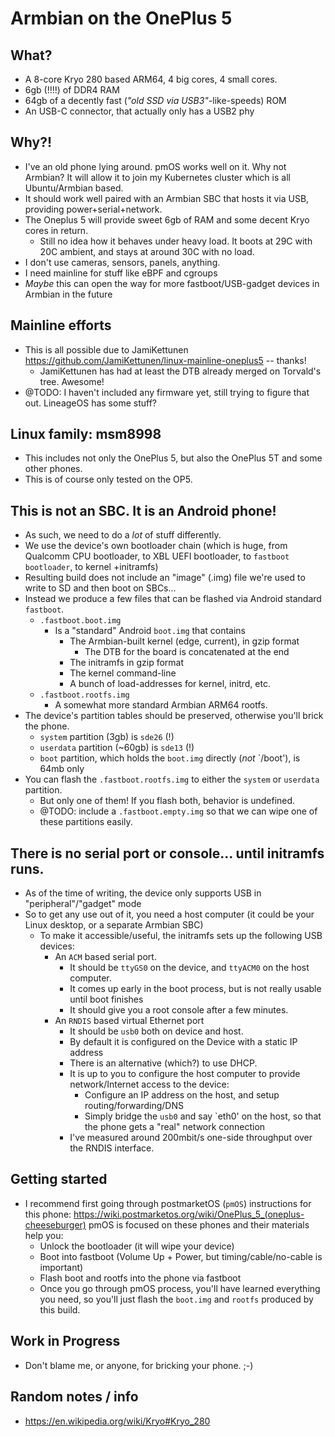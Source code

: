 # Armbian on the OnePlus 5

## What?

- A 8-core Kryo 280 based ARM64, 4 big cores, 4 small cores.
- 6gb (!!!!) of DDR4 RAM
- 64gb of a decently fast (_"old SSD via USB3"_-like-speeds) ROM
- An USB-C connector, that actually only has a USB2 phy

## Why?!

- I've an old phone lying around. pmOS works well on it. Why not Armbian? It will allow it to join my Kubernetes cluster
  which is all Ubuntu/Armbian based.
- It should work well paired with an Armbian SBC that hosts it via USB, providing power+serial+network.
- The Oneplus 5 will provide sweet 6gb of RAM and some decent Kryo cores in return.
    - Still no idea how it behaves under heavy load. It boots at 29C with 20C ambient, and stays at around 30C with no
      load.
- I don't use cameras, sensors, panels, anything.
- I need mainline for stuff like eBPF and cgroups
- _Maybe_ this can open the way for more fastboot/USB-gadget devices in Armbian in the future

## Mainline efforts

- This is all possible due to JamiKettunen https://github.com/JamiKettunen/linux-mainline-oneplus5 -- thanks!
    - JamiKettunen has had at least the DTB already merged on Torvald's tree. Awesome!
- @TODO: I haven't included any firmware yet, still trying to figure that out. LineageOS has some stuff?

## Linux family: msm8998

- This includes not only the OnePlus 5, but also the OnePlus 5T and some other phones.
- This is of course only tested on the OP5.

## This is not an SBC. It is an Android phone!

- As such, we need to do a _lot_ of stuff differently.
- We use the device's own bootloader chain (which is huge, from Qualcomm CPU bootloader, to XBL UEFI bootloader, to
  `fastboot bootloader`, to kernel +initramfs)
- Resulting build does not include an "image" (.img) file we're used to write to SD and then boot on SBCs...
- Instead we produce a few files that can be flashed via Android standard `fastboot`.
    - `.fastboot.boot.img`
        - Is a "standard" Android `boot.img` that contains
            - The Armbian-built kernel (edge, current), in gzip format
                - The DTB for the board is concatenated at the end
            - The initramfs in gzip format
            - The kernel command-line
            - A bunch of load-addresses for kernel, initrd, etc.
    - `.fastboot.rootfs.img`
        - A somewhat more standard Armbian ARM64 rootfs.
- The device's partition tables should be preserved, otherwise you'll brick the phone.
    - `system` partition (3gb) is `sde26` (!)
    - `userdata` partition (~60gb) is `sde13` (!)
    - `boot` partition, which holds the `boot.img` directly (_not_ `/boot'), is 64mb only
- You can flash the `.fastboot.rootfs.img` to either the `system` or `userdata` partition.
    - But only one of them! If you flash both, behavior is undefined.
    - @TODO: include a `.fastboot.empty.img` so that we can wipe one of these partitions easily.

## There is no serial port or console... until initramfs runs.

- As of the time of writing, the device only supports USB in "peripheral"/"gadget" mode
- So to get any use out of it, you need a host computer (it could be your Linux desktop, or a separate Armbian SBC)
    - To make it accessible/useful, the initramfs sets up the following USB devices:
        - An `ACM` based serial port.
            - It should be `ttyGS0` on the device, and `ttyACM0` on the host computer.
            - It comes up early in the boot process, but is not really usable until boot finishes
            - It should give you a root console after a few minutes.
        - An `RNDIS` based virtual Ethernet port
            - It should be `usb0` both on device and host.
            - By default it is configured on the Device with a static IP address
            - There is an alternative (which?) to use DHCP.
            - It is up to you to configure the host computer to provide network/Internet access to the device:
                - Configure an IP address on the host, and setup routing/forwarding/DNS
                - Simply bridge the `usb0` and say `eth0' on the host, so that the phone gets a "real" network
                  connection
            - I've measured around 200mbit/s one-side throughput over the RNDIS interface.

## Getting started

- I recommend first going through postmarketOS (`pmOS`) instructions for this phone:
  https://wiki.postmarketos.org/wiki/OnePlus_5_(oneplus-cheeseburger)
  pmOS is focused on these phones and their materials help you:
    - Unlock the bootloader (it will wipe your device)
    - Boot into fastboot (Volume Up + Power, but timing/cable/no-cable is important)
    - Flash boot and rootfs into the phone via fastboot
    - Once you go through pmOS process, you'll have learned everything you need, so you'll just flash the `boot.img`
      and `rootfs` produced by this build.

## Work in Progress

- Don't blame me, or anyone, for bricking your phone. ;-)

## Random notes / info

- https://en.wikipedia.org/wiki/Kryo#Kryo_280

